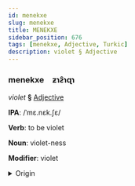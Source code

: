 ```yaml
---
id: menekxe
slug: menekxe
title: MENEKXE
sidebar_position: 676
tags: [menekxe, Adjective, Turkic]
description: violet § Adjective
---
```


### menekxe&emsp;<span kind="abugida">ƶɿƨ̑ɿɋɿ</span>

*violet* **§** [Adjective](../../tags/Adjective)

**IPA**: /ˈmɛ.nɛk.ʃɛ/

**Verb**: to be violet

**Noun**: violet-ness

**Modifier**: violet

<details>
    <summary>Origin</summary>
    Turkish menekşe /mɛnɛcʃɛ/<br/>
    <em>Turkic Language Family</em>
</details>